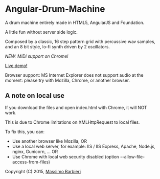 # Angular-Drum-Machine

A drum machine entirely made in HTML5, AngularJS and Foundation.

A little fun without server side logic.

Composed by a classic, 16 step pattern grid with percussive wav samples, and an 8 bit style, lo-fi synth driven by 2 oscillators.

_NEW: MIDI support on Chrome!_

[Live demo!](http://www.massimobarbieri.it/AngularDrumMachine)

Browser support: MS Internet Explorer does not support audio at the moment: please try with Mozilla, Chrome, or another browser.

## A note on local use

If you download the files and open index.html with Chrome, it will NOT work. 

This is due to Chrome limitations on XMLHttpRequest to local files.

To fix this, you can:

* Use another browser like Mozilla, OR
* Use a local web server, for example: IIS / IIS Express, Apache, Node.js, nginx, Gunicorn, ... OR
* Use Chrome with local web security disabled (option --allow-file-access-from-files)

Copyright (C) 2015, [Massimo Barbieri](http://www.massimobarbieri.it)
